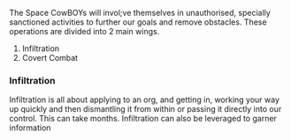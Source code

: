 The Space CowBOYs will invol;ve themselves in unauthorised, specially sanctioned activities to further our goals and remove obstacles. 
These operations are divided into 2 main wings. 
1. Infiltration
2. Covert Combat


### Infiltration
Infiltration is all about applying to an org, and getting in, working your way up quickly and then dismantling it from within or passing it directly into our control. This can take months. Infiltration can also be leveraged to garner information